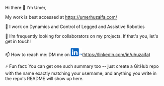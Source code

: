 Hi there 👋 I'm Umer,

My work is best accessed at https://umerhuzaifa.com/

🔭 I work on Dynamics and Control of Legged and Assistive Robotics

👯 I’m frequently looking for collaborators on my projects. If that's you, let's get in touch!

📫 How to reach me: DM me on ![](assets/linkedin.png)(https://linkedin.com/in/uhuzaifa)

⚡ Fun fact: You can get one such summary too -- just create a GitHub repo with the name exactly matching your username, and anything you write in the repo's README will show up here.
